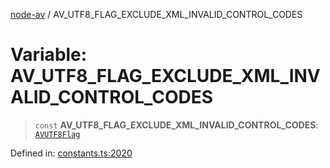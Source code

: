 [node-av](../globals.md) / AV\_UTF8\_FLAG\_EXCLUDE\_XML\_INVALID\_CONTROL\_CODES

# Variable: AV\_UTF8\_FLAG\_EXCLUDE\_XML\_INVALID\_CONTROL\_CODES

> `const` **AV\_UTF8\_FLAG\_EXCLUDE\_XML\_INVALID\_CONTROL\_CODES**: [`AVUTF8Flag`](../type-aliases/AVUTF8Flag.md)

Defined in: [constants.ts:2020](https://github.com/seydx/av/blob/f8631fc881b394300b1479f511d55cf1c370a87f/src/constants/constants.ts#L2020)
